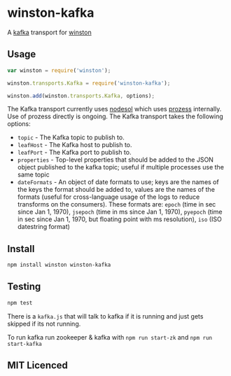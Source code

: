 # winston-kafka

A [kafka]() transport for [winston]()

## Usage

```js
var winston = require('winston');

winston.transports.Kafka = require('winston-kafka');

winston.add(winston.transports.Kafka, options);
```

The Kafka transport currently uses [nodesol]() which uses [prozess]() internally. Use of prozess directly is ongoing. The Kafka transport takes the following options:

* `topic` - The Kafka topic to publish to.
* `leafHost` - The Kafka host to publish to.
* `leafPort` - The Kafka port to publish to.
* `properties` - Top-level properties that should be added to the JSON object published to the kafka topic; useful if multiple processes use the same topic
* `dateFormats` - An object of date formats to use; keys are the names of the keys the format should be added to, values are the names of the formats (useful for cross-language usage of the logs to reduce transforms on the consumers). These formats are: `epoch` (time in sec since Jan 1, 1970), `jsepoch` (time in ms since Jan 1, 1970), `pyepoch` (time in sec since Jan 1, 1970, but floating point with ms resolution), `iso` (ISO datestring format)

## Install

```sh
npm install winston winston-kafka
```

## Testing

```sh
npm test
```

There is a `kafka.js` that will talk to kafka if it is running and just
    gets skipped if its not running.

To run kafka run zookeeper & kafka with `npm run start-zk` and
    `npm run start-kafka`

## MIT Licenced
